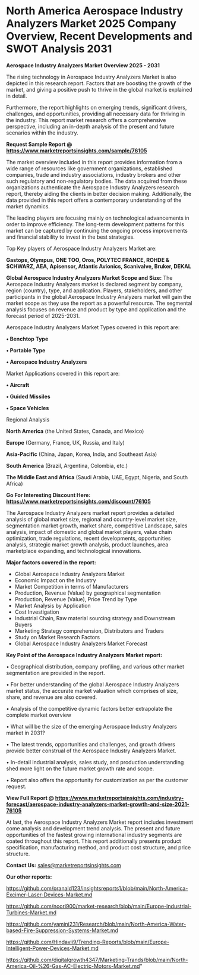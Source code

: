 # North America Aerospace Industry Analyzers Market 2025 Company Overview, Recent Developments and SWOT Analysis 2031

<Strong> Aerospace Industry Analyzers Market Overview 2025 - 2031</strong>

The rising technology in Aerospace Industry Analyzers Market is also depicted in this research report. Factors that are boosting the growth of the market, and giving a positive push to thrive in the global market is explained in detail.

Furthermore, the report highlights on emerging trends, significant drivers, challenges, and opportunities, providing all necessary data for thriving in the industry. This report market research offers a comprehensive perspective, including an in-depth analysis of the present and future scenarios within the industry.

<strong>Request Sample Report @ <a href=https://www.marketreportsinsights.com/sample/76105>https://www.marketreportsinsights.com/sample/76105</a></strong>

The market overview included in this report provides information from a wide range of resources like government organizations, established companies, trade and industry associations, industry brokers and other such regulatory and non-regulatory bodies. The data acquired from these organizations authenticate the Aerospace Industry Analyzers research report, thereby aiding the clients in better decision making. Additionally, the data provided in this report offers a contemporary understanding of the market dynamics.

The leading players are focusing mainly on technological advancements in order to improve efficiency. The long-term development patterns for this market can be captured by continuing the ongoing process improvements and financial stability to invest in the best strategies.

Top Key players of Aerospace Industry Analyzers Market are:

<strong>Gastops, Olympus, ONE TOO, Oros, POLYTEC FRANCE, ROHDE & SCHWARZ, AEA, Apisensor, Atlantis Avionics, Scanivalve, Bruker, DEKAL</strong>

<strong><b>Global Aerospace Industry Analyzers Market Scope and Size:</b></strong>
The Aerospace Industry Analyzers market is declared segment by company, region (country), type, and application. Players, stakeholders, and other participants in the global Aerospace Industry Analyzers market will gain the market scope as they use the report as a powerful resource. The segmental analysis focuses on revenue and product by type and application and the forecast period of 2025-2031.

Aerospace Industry Analyzers Market Types covered in this report are:

<strong>• Benchtop Type

• Portable Type

• Aerospace Industry Analyzers</strong>

Market Applications covered in this report are:

<strong>• Aircraft

• Guided Missiles

• Space Vehicles</strong> 

Regional Analysis

<strong>North America</strong> (the United States, Canada, and Mexico)

<strong>Europe</strong> (Germany, France, UK, Russia, and Italy)

<strong>Asia-Pacific</strong> (China, Japan, Korea, India, and Southeast Asia)

<strong>South America</strong> (Brazil, Argentina, Colombia, etc.)

<strong>The Middle East and Africa</strong> (Saudi Arabia, UAE, Egypt, Nigeria, and South Africa)

<strong>Go For Interesting Discount Here: <a href=https://www.marketreportsinsights.com/discount/76105>https://www.marketreportsinsights.com/discount/76105</a></strong>

The Aerospace Industry Analyzers market report provides a detailed analysis of global market size, regional and country-level market size, segmentation market growth, market share, competitive Landscape, sales analysis, impact of domestic and global market players, value chain optimization, trade regulations, recent developments, opportunities analysis, strategic market growth analysis, product launches, area marketplace expanding, and technological innovations.

<strong><b>Major factors covered in the report:</b></strong>
<ul>
  <li>Global Aerospace Industry Analyzers Market </li>
  <li>Economic Impact on the Industry</li>
  <li>Market Competition in terms of Manufacturers</li>
  <li>Production, Revenue (Value) by geographical segmentation</li>
  <li>Production, Revenue (Value), Price Trend by Type</li>
  <li>Market Analysis by Application</li>
  <li>Cost Investigation</li>
  <li>Industrial Chain, Raw material sourcing strategy and Downstream Buyers</li>
  <li>Marketing Strategy comprehension, Distributors and Traders</li>
  <li>Study on Market Research Factors</li>
  <li>Global Aerospace Industry Analyzers Market Forecast</li>
</ul>

<strong><b>Key Point of the Aerospace Industry Analyzers Market report:</b></strong>

• Geographical distribution, company profiling, and various other market segmentation are provided in the report.

• For better understanding of the global Aerospace Industry Analyzers market status, the accurate market valuation which comprises of size, share, and revenue are also covered.

• Analysis of the competitive dynamic factors better extrapolate the complete market overview

• What will be the size of the emerging Aerospace Industry Analyzers market in 2031?

• The latest trends, opportunities and challenges, and growth drivers provide better construal of the Aerospace Industry Analyzers Market.

• In-detail industrial analysis, sales study, and production understanding shed more light on the future market growth rate and scope.

• Report also offers the opportunity for customization as per the customer request.

<strong><b>View Full Report @ <a href=https://www.marketreportsinsights.com/industry-forecast/aerospace-industry-analyzers-market-growth-and-size-2021-76105>https://www.marketreportsinsights.com/industry-forecast/aerospace-industry-analyzers-market-growth-and-size-2021-76105</a></b></strong>


At last, the Aerospace Industry Analyzers Market report includes investment come analysis and development trend analysis. The present and future opportunities of the fastest growing international industry segments are coated throughout this report. This report additionally presents product specification, manufacturing method, and product cost structure, and price structure.

<strong>Contact Us:</strong>
sales@marketreportsinsights.com

<strong>Our other reports:</strong>

<a href=https://github.com/pranald123/insightsreports1/blob/main/North-America-Excimer-Laser-Devices-Market.md>https://github.com/pranald123/insightsreports1/blob/main/North-America-Excimer-Laser-Devices-Market.md</a>

<a href=https://github.com/noori900/market-research/blob/main/Europe-Industrial-Turbines-Market.md>https://github.com/noori900/market-research/blob/main/Europe-Industrial-Turbines-Market.md</a>

<a href=https://github.com/yamini231/Research/blob/main/North-America-Water-based-Fire-Suppression-Systems-Market.md>https://github.com/yamini231/Research/blob/main/North-America-Water-based-Fire-Suppression-Systems-Market.md</a>

<a href=https://github.com/Hindavii9/Trending-Reports/blob/main/Europe-Intelligent-Power-Devices-Market.md>https://github.com/Hindavii9/Trending-Reports/blob/main/Europe-Intelligent-Power-Devices-Market.md</a>

<a href=https://github.com/digitalgrowth4347/Marketing-Trands/blob/main/North-America-Oil-%26-Gas-AC-Electric-Motors-Market.md>https://github.com/digitalgrowth4347/Marketing-Trands/blob/main/North-America-Oil-%26-Gas-AC-Electric-Motors-Market.md</a>"
